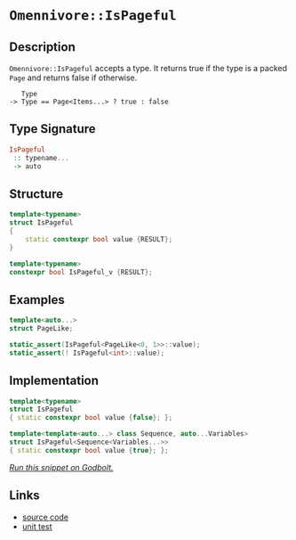 <!-- Copyright 2024 Feng Mofan
SPDX-License-Identifier: Apache-2.0 -->

# `Omennivore::IsPageful`

## Description

`Omennivore::IsPageful` accepts a type.
It returns true if the type is a packed `Page` and returns false if otherwise.

<pre><code>   Type
-> Type == Page&lt;Items...&gt; ? true : false</code></pre>

## Type Signature

```Haskell
IsPageful
 :: typename...
 -> auto
```

## Structure

```C++
template<typename>
struct IsPageful
{
    static constexpr bool value {RESULT};
}

template<typename>
constexpr bool IsPageful_v {RESULT};
```

## Examples

```C++
template<auto...>
struct PageLike;

static_assert(IsPageful<PageLike<0, 1>>::value);
static_assert(! IsPageful<int>::value);
```

## Implementation

```C++
template<typename>
struct IsPageful
{ static constexpr bool value {false}; };

template<template<auto...> class Sequence, auto...Variables>
struct IsPageful<Sequence<Variables...>>
{ static constexpr bool value {true}; };
```

[*Run this snippet on Godbolt.*](https://godbolt.org/#z:OYLghAFBqd5QCxAYwPYBMCmBRdBLAF1QCcAaPECAMzwBtMA7AQwFtMQByARg9KtQYEAysib0QXACx8BBAKoBnTAAUAHpwAMvAFYTStJg1DIApACYAQuYukl9ZATwDKjdAGFUtAK4sGISRqkrgAyeAyYAHI%2BAEaYxBIA7KQADqgKhE4MHt6%2B/oGp6Y4CoeFRLLHxXEl2mA6ZQgRMxATZPn4Btpj2RQwNTQQlkTFxibaNza25HQrjA2FD5SNVAJS2qF7EyOwcBJgsyQa7JgDMbgQAnsmMrJgn2CYaAIIzxF4OANQAkgrKTMCYVC8tAejxMCQs7xmTEcyHeaAYM0wqmSxHe0VQnneADcxF5MO8wRYqGIlGCACInCHkykgkG7faHW6nekHaFMtxMLxEAB0vLucIMCgU7yEmAAjniGFtSO9OTzeQA1Jp4JjRegKO4gl5vAhfH5/AFAk5uUUSxhbY1K4gqtWYBS87ma473J6EyGNGFwgSI5Go9GYnHefGEgivW4JCnHKkRmmup4AegAVMmU6m0/GQUmU%2B8ACp2gjC1MZhNp0tF2lPFmM41y1AOzVPbUfX7/UIAayZVjjzw9eGQAH0mEK4gQIN8W4bgacJ%2B32YF3lwndgQCBA3jlrGe9C%2B4Ph80IGAwHqJ4Cp24wgQ7iu15gN1GOKtaJwAKy8PwcLSkVCcNzWayQ9ZNmDMxjh4UgCE0B9VjbEBnzMbkEjMSQAA5kOfDQAE44I0AA2ZDjn0ThJF4FgJA0QJ30/b8OF4BQQECCCPwfUg4FgGBEBAdYCGSLlyEoNB9joOIIhuThVGQnCAFocMkd5gGQWEpG5MxeEwfAiGtdA9H4QQRDEdgpBkQRFBUdQmNIXQuFIAB3YgmGSTgeEfF830gr9OAAeS5HjdVQKh3nEqSZLkhSF0kZT3ggDxBPoVFzFA5ZeEYrRVggJABOSISyAoCAMqykBgCkMw%2BDoXZiDoiBojc6Iwiac5HN4GrmGIc4POibRakYsCBLYQQPIYWh6vMrBoi8YAOVoWg6O4XgsBYQxgHEYa8GITq8CxO03KRWouW2MCLy6NzaDwaI7JajwsDc0M8FImbSA24h0SUMk9gW46jEg1YqAMYAFAVPBMGsjyrnfMCdOEURxEM8GTLUNzLP0BaUD/Sx9BOujIFWVBkh6abJJmdATjJUxLGsMwqIezTNsxzpukyFwGHcTw2j0EJ5jKCo9AKDIBEmPwrO5npBg5pZabWgQ%2BgmZncismo6gl2ZheGSoxn6Pm9ChZolcWSpVgUQCtgkZyOFfUhKN4aiAok6TZPkxTwrMSLcEIEgCRArhEvAz7VgQTAmCweIIGg/xjm5DDjgSAJJCQnDyOfHCMMIjhiNIUjQO5HCuDwjDkKz59JC4Z9w5ws23Oo2j6K9pjUvYtLOO83icry2KRLYTgmhYLEEkkpgBQWhcMO5LhuU/NSXc07TZD0qHpBhpQ4fM3Rits%2ByGuN03zfcjgvO4rl3j82ViE77ve%2BQAwjAHoeR8i6LMtit3jjMT3kuYuvm7iPjctQGKRg7rvJLPgtLgGEuCBBoLQMqFUqrmSanVBqpBYEtTah1Bw8CeqMAIP1QabkRpjQmlNeBc03rbE/PgVadQNrTVHqoHaux4EHSfOZY6p06oXRIUla0t0wIPSepgF680jDvVANXPgP0/oAyBiDeB4Np4GVnrIWGZlPxL0Rh9EmVhUbMIxkHL8ONMh4wJkTdRZMKZxCptovWXRxZ%2BAgK4dWVk2alGVlzNIPMsjS35ikVxQt2bONllY%2BWvRZj2LFoEyWcwnE6w1sEjx0T%2Bja05h7NYGxDZJMYRvMunBD7Hx7n3C%2BwCr4aCdupV28UPZJW9qQX2/sRg6MYSnNOg8NCSASEXBICRjjR0kDJKym9y62Eri/Gu8A65cR8p/d%2BxBW7bA7sFFgCgsSwixAUxkMxVIlInlZGRkM5FGXkPPJROgQAERXg5Ga69XLmWojvHy%2B9/KzNkvMxZ2IVlshmDfb%2Bd84gP2OM/T6LF0qfKyhMoFsVVzIGSMkfsyyML9lWQQQcR8ZIlQgXEKB1VaotXgYg1q7VOpoO/r1TBA0hqkMwKNcaYgCF3SIYI9hpAyFrUoVtGhyBdr0MEIdJhJ0zrnDYVdTh8CeFpD4a9QRYRhEpVEX8cRgNgaMGkVPHZEh5HGQOfDY5qjjAoxsFo%2BAWM9Hek4PGAmyNSaWHJhbSmeAsAWNCT0BmTMcieMcQsRJXjCiZBCYLTICTRZyx6OEkJAb6iK18VE2WMTnVxK1uGxJesDYGQuaXK5WSHnvCeUs15ux3kQGdhpB%2B5Sq4pR9n7AOlBjYNJAGYQexxjjPnQgXcidaEh4RTVRTgFcGKVJgi05SrSuBSAws0hI4cqhJ2OJcjtNFi1QSTipdtFtO2zuWKsB66RnCSCAA)

## Links

- [source code](../../../../conceptrodon/omennivore/is_pageful.hpp)
- [unit test](../../../../tests/unit/metafunctions/omennivore/is_pageful.test.hpp)
